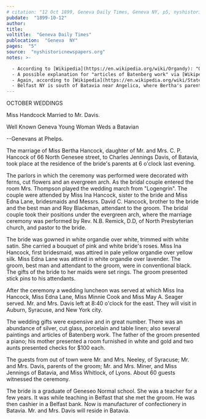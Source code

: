```yaml
---
# citation: "12 Oct 1899, Geneva Daily Times, Geneva NY, p5, nyshistoricnewspapers.org."
pubdate:  "1899-10-12"
author: 
title: 
voltitle:  "Geneva Daily Times"
publocation:  "Geneva  NY"
pages:  "5"
source:  "nyshistoricnewspapers.org"
notes: >-

  - According to [Wikipedia](https://en.wikipedia.org/wiki/Organdy): "Organdy or Organdie is a kind of sheer fabric. It is a lightweight balanced plain weave cotton with features of sheerness and crispness. ...Organdy was used for bridal dresses, ladies party dresses, and blouses. Organdy was a useful material as a Casement cloth, sheers, and lining etc. In the old days (late 19th and 20th century), young girls used to wear dresses made of organdy. Because the material had a wrinkling tendency due to stiffened properties, handkerchiefs and child clothing were not chosen."
  - A possible explanation for "articles of Batenberg work" via [Wikipedia](https://en.wikipedia.org/wiki/Battenberg_cake): "Charles Nevin wrote in The Independent: “Battenberg cake is exemplarily British. The first cake was baked in 1884 to celebrate Prince Louis of Battenberg marrying Princess Victoria, Queen Victoria’s granddaughter and Prince Philip’s grandmother.” ...Battenberg or Battenburg (with either 'cake' or 'square' added on the end) is a light sponge cake with different sections held together with jam. The cake is covered in marzipan and, when cut in cross section, displays a distinctive two-by-two check pattern alternately coloured pink and yellow. The large chequered patterns on emergency vehicles in the UK are officially referred to as Battenburg markings because of their resemblance to the cake."
  - Again, according to [Wikipedia](https://en.wikipedia.org/wiki/State_University_of_New_York_at_Geneseo): "The State University of New York College at Geneseo (SUNY Geneseo, Geneseo State College or, colloquially, "Geneseo"), is a public liberal arts college in Geneseo, New York. It is part of the State University of New York (SUNY) system. The college was founded in 1867 as the Geneseo Normal School before it became a state liberal arts college in 1948."
  - Belfast NY is south of Batavia near Angelica, where Bertha's parents had lived previously.
---
```

OCTOBER WEDDINGS

Miss Handcock Married to Mr. Davis.

Well Known Geneva Young Woman Weds a Batavian

--Genevans at Phelps.

The marriage of Miss Bertha Hancock, daughter of Mr. and Mrs. C. P. Hancock of 66 North Genesee street, to Charles Jennings Davis, of Batavia, took place at the residence of the bride's parents at 6 o'clock last evening.

The parlors in which the ceremony was performed were decorated with ferns, cut flowers and an evergreen arch. As the bridal couple entered the room Mrs. Thompson played the wedding march from "Logengrin". The couple were attended by Miss Ina Hancock, sister to the bride and Miss Edna Lane, bridesmaids and Messrs. David C. Hancock, brother to the bride and the best man and Roy Blackman, attendant to the groom. The bridal couple took their positions under the evergreen arch, where the marriage ceremony was performed by Rev. N.B. Remick, D.D, of North Presbyterian church, and pastor to the bride.

The bride was gowned in white organdie over white, trimmed with white satin. She carried a bouquet of pink and white bride's roses. Miss Ina Hancock, first bridesmaid, was attired in pale yellow organdie over yellow silk. Miss Edna Lane was attired in white organdie over lavender. The groom, best man and attendant to the groom, were in conventional black. The gifts of the bride to her maids were set rings. The groom presented stick pins to his attendants.

After the ceremony a wedding luncheon was served at which Miss Ina Hancock, Miss Edna Lane, Miss Minnie Cook and Miss May A. Seager served. Mr. and Mrs. Davis left at 8:40 o'clock for the east. They will visit in Auburn, Syracuse, and New York city.

The wedding gifts were expensive and in great number. There was an abundance of silver, cut glass, porcelain and table linen; also several paintings and articles of Batenberg work. The father of the groom presented a piano; his mother presented a room furnished in white and gold and two aunts presented checks for $100 each.

The guests from out of town were Mr. and Mrs. Neeley, of Syracuse; Mr. and Mrs. Davis, parents of the groom; Mr. and Mrs. Miner, and Miss Jennings of Batavia, and Miss Whitlock, of Lyons. About 60 guests witnessed the ceremony.

The bride is a graduate of Geneseo Normal school. She was a teacher for a few years. It was while teaching in Belfast that she met the groom. He was then cashier in a Belfast bank. Now is manufacturer of confectionery in Batavia. Mr. and Mrs. Davis will reside in Batavia. 


